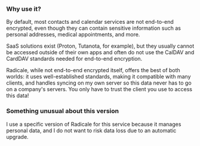 ### Why use it?

By default, most contacts and calendar services are not end-to-end encrypted, even though they can contain sensitive information such as personal addresses, medical appointments, and more.  

SaaS solutions exist (Proton, Tutanota, for example), but they usually cannot be accessed outside of their own apps and often do not use the CalDAV and CardDAV standards needed for end-to-end encryption.  

Radicale, while not end-to-end encrypted itself, offers the best of both worlds: it uses well-established standards, making it compatible with many clients, and handles syncing on my own server so this data never has to go on a company's servers. You only have to trust the client you use to access this data!

### Something unusual about this version

I use a specific version of Radicale for this service because it manages personal data, and I do not want to risk data loss due to an automatic upgrade.
